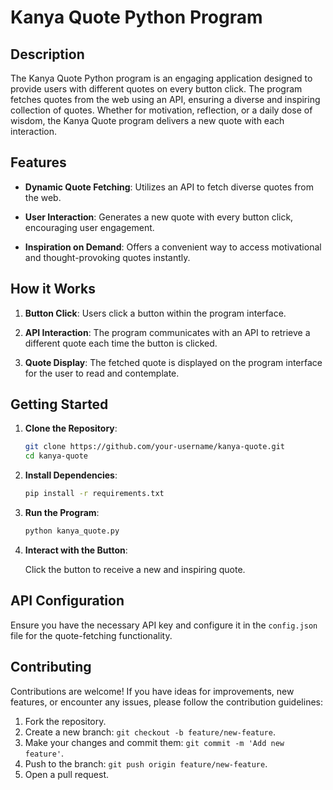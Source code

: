 # Kanya Quote Python Program

## Description

The Kanya Quote Python program is an engaging application designed to provide users with different quotes on every button click. The program fetches quotes from the web using an API, ensuring a diverse and inspiring collection of quotes. Whether for motivation, reflection, or a daily dose of wisdom, the Kanya Quote program delivers a new quote with each interaction.

## Features

- **Dynamic Quote Fetching**: Utilizes an API to fetch diverse quotes from the web.

- **User Interaction**: Generates a new quote with every button click, encouraging user engagement.

- **Inspiration on Demand**: Offers a convenient way to access motivational and thought-provoking quotes instantly.

## How it Works

1. **Button Click**: Users click a button within the program interface.

2. **API Interaction**: The program communicates with an API to retrieve a different quote each time the button is clicked.

3. **Quote Display**: The fetched quote is displayed on the program interface for the user to read and contemplate.

## Getting Started

1. **Clone the Repository**:

    ```bash
    git clone https://github.com/your-username/kanya-quote.git
    cd kanya-quote
    ```

2. **Install Dependencies**:

    ```bash
    pip install -r requirements.txt
    ```

3. **Run the Program**:

    ```bash
    python kanya_quote.py
    ```

4. **Interact with the Button**:

    Click the button to receive a new and inspiring quote.

## API Configuration

Ensure you have the necessary API key and configure it in the `config.json` file for the quote-fetching functionality.

## Contributing

Contributions are welcome! If you have ideas for improvements, new features, or encounter any issues, please follow the contribution guidelines:

1. Fork the repository.
2. Create a new branch: `git checkout -b feature/new-feature`.
3. Make your changes and commit them: `git commit -m 'Add new feature'`.
4. Push to the branch: `git push origin feature/new-feature`.
5. Open a pull request.

